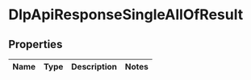 

# DlpApiResponseSingleAllOfResult


## Properties

| Name | Type | Description | Notes |
|------------ | ------------- | ------------- | -------------|



